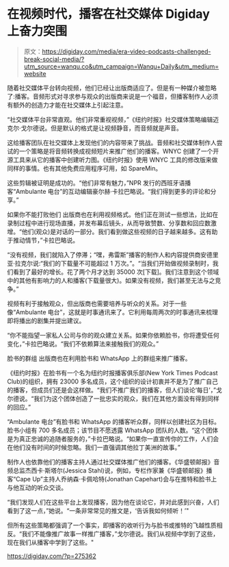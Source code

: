 # 在视频时代，播客在社交媒体 Digiday 上奋力突围

> 原文：<https://digiday.com/media/era-video-podcasts-challenged-break-social-media/?utm_source=wanqu.co&utm_campaign=Wanqu+Daily&utm_medium=website>

随着社交媒体平台转向视频，他们已经让出版商适应了。但是有一种媒介被忽略了:播客。音频形式对寻求参与观众的出版商来说是一个福音，但播客制作人必须有额外的创造力才能在社交媒体上引起注意。

“社交媒体平台非常直观。他们非常重视视频，”《纽约时报》社交媒体策略编辑迈克尔·戈尔德说。但是默认的格式是让视频静音，而音频就是声音。

这给播客团队在社交媒体上发现他们的内容带来了挑战。音频和社交媒体制作人尝试的一个策略是将音频转换成视频短片来推广他们的播客。WNYC 创建了一个开源工具来从它的播客中创建听力图。《纽约时报》使用 WNYC 工具的修改版来做同样的事情。也有其他免费应用程序可用，如 SpareMin。

这些剪辑被证明是成功的。“他们非常有魅力，”NPR 发行的西班牙语播客“Ambulante 电台”的互动编辑豪尔赫·卡拉巴略说。“我们得到更多的评论和分享。”

如果你不能打败他们
出版商也在利用视频格式。他们正在测试一些想法，比如在录制过程中进行现场直播，并发布幕后镜头，从而导致赞数、分享数和回应数激增。“他们(观众)是对话的一部分。我们看到做这些视频的日子越来越多。这有助于推动情节，”卡拉巴略说。

“没有视频，我们就陷入了停滞；“嘿，弗雷斯”播客的制作人和内容提供商安德里亚·拉克尔说:“我们的下载量不可能超过 1 万次。”。“当我们开始做视频录制时，我们看到了最好的增长。花了两个月才达到 35000 次[下载]。我们注意到这个领域中的其他有影响力的人和播客(下载量很大)。如果没有视频，我们甚至无法与之竞争。”

视频有利于接触观众，但出版商也需要培养与听众的关系。对于一些像“Ambulante 电台”，这就是时事通讯来了。它利用每周两次的时事通讯来梳理即将播出的剧集并提出建议。

“你不能指望一家私人公司与你的观众建立关系。如果你依赖脸书，你将遭受任何变化，”卡拉巴略说。“我们不依赖算法来接触我们的观众。”

脸书的群组
出版商也在利用脸书和 WhatsApp 上的群组来推广播客。

《纽约时报》在脸书有一个名为纽约时报播客俱乐部(New York Times Podcast Club)的组织，拥有 23000 多名成员，这个组织的设计初衷并不是为了推广自己的播客，但成员们还是会这样做。“我们不推广我们的播客，但人们谈论‘每日’，”戈尔德说。“我们为这个团体创造了一批忠实的观众，我们在其他方面没有得到同样的回应。”

“Ambulante 电台”有脸书和 WhatsApp 的播客听众群，同样以创建社区为目标。脸书小组有 700 多名成员；该节目不愿透露 WhatsApp 团队的人数。“这个团体是为真正忠诚的追随者服务的，”卡拉巴略说。“如果你一直宣传你的工作，人们会在他们没有时间的时候忽略。我们一直强调其他拉丁美洲的故事。”

制作人也依靠他们的播客主持人通过社交媒体推广他们的播客。《华盛顿邮报》音频总监杰西卡·斯塔尔(Jessica Stahl)说，例如，专栏作家兼《华盛顿邮报》播客“Cape Up”主持人乔纳森·卡佩哈特(Jonathan Capehart)会与在推特和脸书上与他互动的听众交谈。

“我们发现人们在这些平台上发现播客，因为他在谈论它，并对此感到兴奋，人们看到了这一点，”她说。“一条非常常见的推文是，‘告诉我如何倾听！’"

但所有这些策略都强调了一个事实，即播客的收听行为与脸书或推特的飞越性质相反。“我们不能像推广故事一样推广播客，”戈尔德说。我们从视频中学到了这些，现在我们从播客中学到了这些。"

https://digiday.com/?p=275362